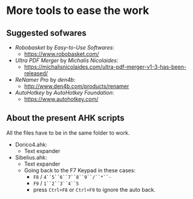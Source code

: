 # More tools to ease the work

## Suggested sofwares

 - *Robobasket* by *Easy-to-Use Softwares*:
     - https://www.robobasket.com/
 - *Ultra PDF Merger* by *Michalis Nicolaides*:
     - https://michalisnicolaides.com/ultra-pdf-merger-v1-3-has-been-released/
 - *ReNamer Pro* by *den4b*:
     - http://www.den4b.com/products/renamer
 - *AutoHotkey* by *AutoHotkey Foundation*:
     - https://www.autohotkey.com/

## About the present AHK scripts

All the files have to be in the same folder to work.

 - Dorico4.ahk:
    - Text expander
 - Sibelius.ahk:
    - Text expander
    - Going back to the F7 Keypad in these cases:
        - `F8` / `4``5``6``7``8``9``/``*``-`
        - `F9` / `1``2``3``4``5`
        - press `Ctrl+F8` or `Ctrl+F9` to ignore the auto back.